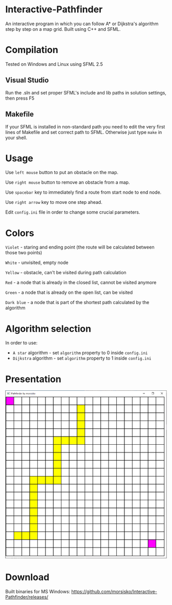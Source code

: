 # Interactive-Pathfinder
An interactive program in which you can follow A* or Dijkstra's algorithm step by step on a map grid. Built using C++ and SFML.

# Compilation
Tested on Windows and Linux using SFML 2.5

## Visual Studio
Run the .sln and set proper SFML's include and lib paths in solution settings, then press F5

## Makefile
If your SFML is installed in non-standard path you need to edit the very first lines of Makefile and set correct path to SFML.
Otherwise just type `make` in your shell.

# Usage
Use `left mouse` button to put an obstacle on the map.

Use `right mouse` button to remove an obstacle from a map.

Use `spacebar` key to immediately find a route from start node to end node.

Use `right arrow` key to move one step ahead.

Edit `config.ini` file in order to change some crucial parameters.

# Colors
`Violet` - staring and ending point (the route will be calculated between those two points)

`White` - unvisited, empty node

`Yellow` - obstacle, can't be visited during path calculation

`Red` - a node that is already in the closed list, cannot be visited anymore

`Green` - a node that is already on the open list, can be visited

`Dark blue` - a node that is part of the shortest path calculated by the algorithm

# Algorithm selection
In order to use:
* `A star` algorithm - set `algorithm` property to 0 inside `config.ini`
* `Dijkstra` algorithm - set `algorithm` property to 1 inside `config.ini`

# Presentation
![Simple route](presentation.gif)

# Download
Built binaries for MS Windows: https://github.com/morsisko/Interactive-Pathfinder/releases/
